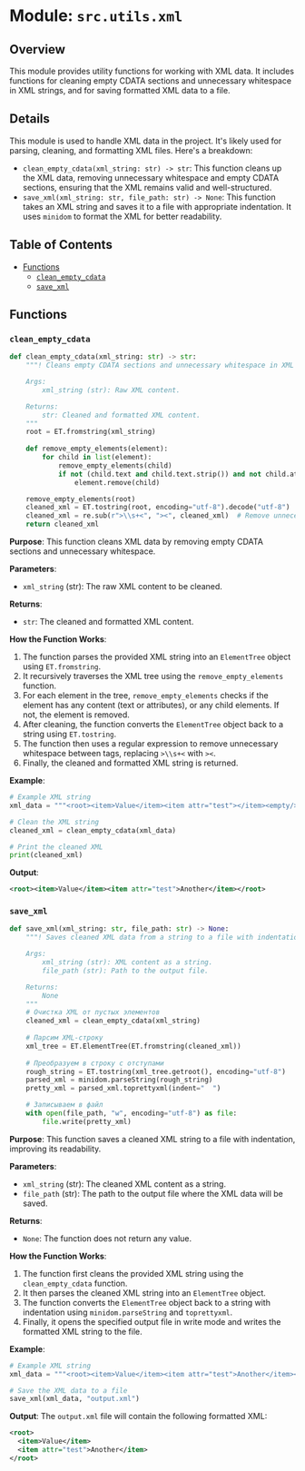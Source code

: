# Module: `src.utils.xml`

## Overview

This module provides utility functions for working with XML data. It includes functions for cleaning empty CDATA sections and unnecessary whitespace in XML strings, and for saving formatted XML data to a file.

## Details

This module is used to handle XML data in the project. It's likely used for parsing, cleaning, and formatting XML files. Here's a breakdown:

- `clean_empty_cdata(xml_string: str) -> str`: This function cleans up the XML data, removing unnecessary whitespace and empty CDATA sections, ensuring that the XML remains valid and well-structured.
- `save_xml(xml_string: str, file_path: str) -> None`: This function takes an XML string and saves it to a file with appropriate indentation. It uses `minidom` to format the XML for better readability.

## Table of Contents

- [Functions](#functions)
    - [`clean_empty_cdata`](#clean_empty_cdata)
    - [`save_xml`](#save_xml)

## Functions

### `clean_empty_cdata`

```python
def clean_empty_cdata(xml_string: str) -> str:
    """! Cleans empty CDATA sections and unnecessary whitespace in XML string.

    Args:
        xml_string (str): Raw XML content.

    Returns:
        str: Cleaned and formatted XML content.
    """
    root = ET.fromstring(xml_string)
    
    def remove_empty_elements(element):
        for child in list(element):
            remove_empty_elements(child)
            if not (child.text and child.text.strip()) and not child.attrib and not list(child):
                element.remove(child)

    remove_empty_elements(root)
    cleaned_xml = ET.tostring(root, encoding="utf-8").decode("utf-8")
    cleaned_xml = re.sub(r">\\s+<", "><", cleaned_xml)  # Remove unnecessary whitespace
    return cleaned_xml
```

**Purpose**: This function cleans XML data by removing empty CDATA sections and unnecessary whitespace.

**Parameters**:

- `xml_string` (str): The raw XML content to be cleaned.

**Returns**:

- `str`: The cleaned and formatted XML content.

**How the Function Works**:

1. The function parses the provided XML string into an `ElementTree` object using `ET.fromstring`.
2. It recursively traverses the XML tree using the `remove_empty_elements` function.
3. For each element in the tree, `remove_empty_elements` checks if the element has any content (text or attributes), or any child elements. If not, the element is removed.
4. After cleaning, the function converts the `ElementTree` object back to a string using `ET.tostring`.
5. The function then uses a regular expression to remove unnecessary whitespace between tags, replacing `>\\s+<` with `><`.
6. Finally, the cleaned and formatted XML string is returned.

**Example**:

```python
# Example XML string
xml_data = """<root><item>Value</item><item attr="test"></item><empty/></root>"""

# Clean the XML string
cleaned_xml = clean_empty_cdata(xml_data)

# Print the cleaned XML
print(cleaned_xml)
```

**Output**:

```xml
<root><item>Value</item><item attr="test">Another</item></root>
```

### `save_xml`

```python
def save_xml(xml_string: str, file_path: str) -> None:
    """! Saves cleaned XML data from a string to a file with indentation.

    Args:
        xml_string (str): XML content as a string.
        file_path (str): Path to the output file.

    Returns:
        None
    """
    # Очистка XML от пустых элементов
    cleaned_xml = clean_empty_cdata(xml_string)
    
    # Парсим XML-строку
    xml_tree = ET.ElementTree(ET.fromstring(cleaned_xml))
    
    # Преобразуем в строку с отступами
    rough_string = ET.tostring(xml_tree.getroot(), encoding="utf-8")
    parsed_xml = minidom.parseString(rough_string)
    pretty_xml = parsed_xml.toprettyxml(indent="  ")

    # Записываем в файл
    with open(file_path, "w", encoding="utf-8") as file:
        file.write(pretty_xml)
```

**Purpose**: This function saves a cleaned XML string to a file with indentation, improving its readability.

**Parameters**:

- `xml_string` (str): The cleaned XML content as a string.
- `file_path` (str): The path to the output file where the XML data will be saved.

**Returns**:

- `None`: The function does not return any value.

**How the Function Works**:

1. The function first cleans the provided XML string using the `clean_empty_cdata` function.
2. It then parses the cleaned XML string into an `ElementTree` object.
3. The function converts the `ElementTree` object back to a string with indentation using `minidom.parseString` and `toprettyxml`.
4. Finally, it opens the specified output file in write mode and writes the formatted XML string to the file.

**Example**:

```python
# Example XML string
xml_data = """<root><item>Value</item><item attr="test">Another</item></root>"""

# Save the XML data to a file
save_xml(xml_data, "output.xml")
```

**Output**: The `output.xml` file will contain the following formatted XML:

```xml
<root>
  <item>Value</item>
  <item attr="test">Another</item>
</root>
```